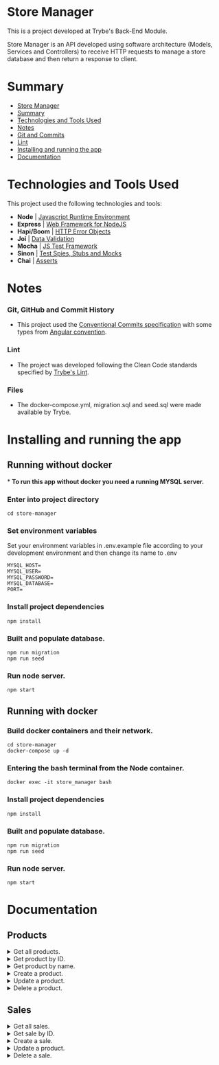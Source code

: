 # Store Manager

This is a project developed at Trybe's Back-End Module.

Store Manager is an API developed using software architecture (Models, Services and Controllers) to receive HTTP requests to manage a store database and then return a response to client.

# Summary
- [Store Manager](#store-manager)
- [Summary](#summary)
- [Technologies and Tools Used](#technologies-and-tools-used)
- [Notes](#notes)
- [Git and Commits](#git-github-and-commit-history)
- [Lint](#lint)
- [Installing and running the app](#installing-and-running-the-app)
- [Documentation](#documentation)

# Technologies and Tools Used
This project used the following technologies and tools:
  * __Node__ | [Javascript Runtime Environment](https://reactjs.org/docs/thinking-in-react.html)
  * __Express__ | [Web Framework for NodeJS](https://redux-toolkit.js.org/introduction/getting-started)
  * __Hapi/Boom__ | [HTTP Error Objects](https://hapi.dev/module/boom/) 
  * __Joi__ | [Data Validation](https://joi.dev/api/?v=17.6.0) 
  * __Mocha__ | [JS Test Framework](https://mui.com/pt/material-ui/getting-started/overview/) 
  * __Sinon__ | [Test Spies, Stubs and Mocks](https://sinonjs.org/releases/v14/) 
  * __Chai__ | [Asserts](https://www.chaijs.com/api/) 

# Notes
### Git, GitHub and Commit History
- This project used the [Conventional Commits specification](https://www.conventionalcommits.org/en/v1.0.0/) with some types from [Angular convention](https://github.com/angular/angular/blob/22b96b9/CONTRIBUTING.md#-commit-message-guidelines).

### Lint
- The project was developed following the Clean Code standards specified by [Trybe's Lint](https://github.com/betrybe/eslint-config-trybe).

### Files
 - The docker-compose.yml, migration.sql and seed.sql were made available by Trybe.


# Installing and running the app

## Running without docker

\* __To run this app without docker you need a running MYSQL server.__

### Enter into project directory
```
cd store-manager
```
### Set environment variables

Set your environment variables in .env.example file according to your development environment and then change its name to .env
```
MYSQL_HOST=
MYSQL_USER=
MYSQL_PASSWORD=
MYSQL_DATABASE=
PORT=
```

### Install project dependencies
```
npm install
```

### Built and populate database.
```
npm run migration
npm run seed
```

### Run node server.
```
npm start
```

## Running with docker

### Build docker containers and their network.
```
cd store-manager
docker-compose up -d
```

### Entering the bash terminal from the Node container.
```
docker exec -it store_manager bash
```

### Install project dependencies
```
npm install
```

### Built and populate database.
```
npm run migration
npm run seed
```

### Run node server.
```
npm start
```

# Documentation

## Products

<details>
 <summary>Get all products.</summary>

```http
GET /products
```

- Response:
  - code: 
  ```http
  200
  ```
  - body:
  ```json
  [
    {
      "id": 1,
      "name": "Martelo de Thor",
    },
    {
      "id": 2,
      "name": "Traje de encolhimento",
    }
    /* ... */
  ]
  ```
</details>
 
<details>
 <summary>Get product by ID.</summary>

```http
GET /products/:id
```
- Request:
  - params:
  ```
  id -> Product ID
  ```
- Responses:
  - code: 
  ```http
  200
  ```
  - body:
  ```json
   {
    "id": 1,
    "name": "Martelo de Thor",
   }
  ```
  ---
    
  - code: 
  ```http
  404
  ```
  - body:
  ```json
  {
   "statusCode": 404,
   "error": "Not Found",
   "message": "Product not found"
  }
  ```
</details>

<details>
 <summary>Get product by name.</summary>

```http
GET /products/search
```
- Request:
  - query:
  ```
  q -> Product name terms
  ```
- Responses:
  - code: 
  ```http
  200
  ```
  - body:
  ```json
  // GET /products/search?q=Thor
  
  [
    {
      "id": 1,
      "name": "Martelo de Thor",
    }
  ]
  ```
  - body:
  ```json
  // GET /products/search?q=
  
  [
    {
      "id": 1,
      "name": "Martelo de Thor",
    },
    {
      "id": 2,
      "name": "Traje de encolhimento",
    }
    /* ... */
  ]
  ```
  - body:
  </br>*Find anything*
  ```json
  []
  ```
</details>

<details>
 <summary>Create a product.</summary>

```http
POST /products
```
- Request:
  - schema:
  ```json
  {
    "name": "string",
    required: true,
    minLength: 5
  }
  ```
  - body:
  ```json
  {
    "name": "Produto XYZ"
  }
  ```
- Responses:
  - code: 
  ```http
  201
  ```
  - body:
  ```json
  {
    "id": 4,
    "name": "Produto XYZ"
  }
  ```
  
  ---

  - code: 
  ```http
  400
  ```
  - body:
   </br>*Blank name attribute in request body*
  ```json
  {
   "statusCode": 400,
   "error": "Bad Request",
   "message": "\"name\" is required"
  }
  ```
  - body:
    </br>*Name attribute with no minimum length in request body*
  ```json
  {
   "statusCode": 400,
   "error": "Bad Request",
   "message": "\"name\" length must be at least 5 characters long"
  }
  ```
  
</details>

<details>
 <summary>Update a product.</summary>

```http
PUT /products/:id
```
- Request:
  - params:
  ```
  id -> Product ID
  ```
  - schema:
  ```json
  {
    "name": "string",
    required: true,
    minLength: 5
  }
  ```
  - body:
  ```json
  {
    "name": "Picareta do Chapolin"
  }
  ```
- Responses:
  - code: 
  ```http
  200
  ```
  - body:
  ```json
  {
    "id": 1,
    "name": "Picareta do Chapolin"
  }
  ```

  ---

  - code: 
  ```http
  400
  ```
  - body:
   </br>*Blank name attribute in request body*
  ```json
  {
   "statusCode": 400,
   "error": "Bad Request",
   "message": "\"name\" is required"
  }
  ```
  - body:
    </br>*Name attribute with no minimum length in request body*
  ```json
  {
   "statusCode": 400,
   "error": "Bad Request",
   "message": "\"name\" length must be at least 5 characters long"
  }
  ```
  
  ---
 
  - code: 
  ```http
  404
  ```
  - body:
  ```json
  {
   "statusCode": 404,
   "error": "Not Found",
   "message": "Product not found"
  }
  ```
</details>

<details>
 <summary>Delete a product.</summary>

```http
DELETE /products/:id
```
- Request:
  - params:
  ```
  id -> Product ID
  ```

- Responses:
  - code: 
  ```http
  204
  ```
  
  ---
 
  - code: 
  ```http
  404
  ```
  - body:
  ```json
  {
   "statusCode": 404,
   "error": "Not Found",
   "message": "Product not found"
  }
  ```
</details>

## Sales

<details>
 <summary>Get all sales.</summary>

```http
GET /sales
```

- Response:
  - code: 
  ```http
  200
  ```
  - body:
  ```json
  [
    {
      "saleId": 1,
      "date": "2021-09-09T04:54:29.000Z",
      "productId": 1,
      "quantity": 2
    },
    {
      "saleId": 1,
      "date": "2021-09-09T04:54:54.000Z",
      "productId": 2,
      "quantity": 2
    }
    /* ... */
  ]
  ```
</details>
 
<details>
 <summary>Get sale by ID.</summary>

```http
GET /sales/:id
```
- Request:
  - params:
  ```
  id -> sale ID
  ```
- Responses:
  - code: 
  ```http
  200
  ```
  - body:
  ```json
  [
    {
      "date": "2021-09-09T04:54:29.000Z",
      "productId": 1,
      "quantity": 2
    },
    {
      "date": "2021-09-09T04:54:54.000Z",
      "productId": 2,
      "quantity": 2
    }
    /* ... */
  ]
  ```
  ---
    
  - code: 
  ```http
  404
  ```
  - body:
  ```json
  {
   "statusCode": 404,
   "error": "Not Found",
   "message": "Sale not found"
  }
  ```
</details>

<details>
 <summary>Create a sale.</summary>

```http
POST /sales
```
- Request:
  - schema:
  ```json
  [
   {
     "productId": "number",
     required: true

     "quantity":"number"
     required: true,
     greaterThanOrEqual: 1
   }
  ]
  ```
  - body:
  ```json
  [
    {
      "productId": 1,
      "quantity":1
    },
    {
      "productId": 2,
      "quantity":5
    }
  ]
  ```
- Responses:
  - code: 
  ```http
  201
  ```
  - body:
  ```json
  {
    "id": 3,
    "itemsSold": [
      {
        "productId": 1,
        "quantity":1
      },
      {
        "productId": 2,
        "quantity":5
      }
    ]
  }
  ```
  
  ---

  - code: 
  ```http
  400
  ```
  - body:
   </br>*Blank productId attribute in request body*
  ```json
  {
   "statusCode": 400,
   "error": "Bad Request",
   "message": "\"productId\" is required"
  }
  ```
  
  - body:
   </br>*Blank quantity attribute in request body*
  ```json
  {
   "statusCode": 400,
   "error": "Bad Request",
   "message": "\"quantity\" is required"
  }
  ```
  
  ---
  
  - code: 
  ```http
  404
  ```
  - body:
   </br>*Product does not found*
  ```json
  {
   "statusCode": 400,
   "error": "Bad Request",
   "message": "Product not found"
  }
  ```
  
  ---
  
  - code: 
  ```http
  422
  ```
  - body:
  ```json
  {
   "statusCode": 422,
   "error": "Unprocessable Entity",
   "message": "\"quantity\" must be greater than or equal to 1"
  }
  ```
</details>

<details>
 <summary>Update a product.</summary>

```http
PUT /sales/:id
```
- Request:
  - params:
  ```
  id -> Sale ID
  ```
  - schema:
  ```json
  [
   {
     "productId": "number",
     required: true,

     "quantity":"number"
     required: true,
     greaterThanOrEqual: 1
   }
  ]
  ```
  - body:
  ```json
  [
    {
      "productId": 1,
      "quantity":10
    },
    {
      "productId": 2,
      "quantity":50
    }
  ]
  ```
- Responses:
  - code: 
  ```http
  200
  ```
  - body:
  ```json
  {
   "saleId": 1,
   "itemsUpdated": [
     {
       "productId": 1,
       "quantity":10
     },
     {
       "productId": 2,
       "quantity":50
     }
   ]
  }
  ```
  
  ---

  - code: 
  ```http
  400
  ```
  - body:
   </br>*Blank productId attribute in request body*
  ```json
  {
   "statusCode": 400,
   "error": "Bad Request",
   "message": "\"productId\" is required"
  }
  ```
  
  - body:
   </br>*Blank quantity attribute in request body*
  ```json
  {
   "statusCode": 400,
   "error": "Bad Request",
   "message": "\"quantity\" is required"
  }
  ```
  
  ---
 
  - code: 
  ```http
  404
  ```
  - body:
  ```json
  {
   "statusCode": 404,
   "error": "Not Found",
   "message": "Sale not found"
  }
  ```
 
  - code: 
  ```http
  422
  ```
  - body:
  ```json
  {
   "statusCode": 422,
   "error": "Unprocessable Entity",
   "message": "\"quantity\" must be greater than or equal to 1"
  }
  ```
</details>

<details>
 <summary>Delete a sale.</summary>

```http
DELETE /sales/:id
```
- Request:
  - params:
  ```
  id -> sale ID
  ```

- Responses:
  - code: 
  ```http
  204
  ```
  
  ---
 
  - code: 
  ```http
  404
  ```
  - body:
  ```json
  {
   "statusCode": 404,
   "error": "Not Found",
   "message": "Sale not found"
  }
  ```
</details>
